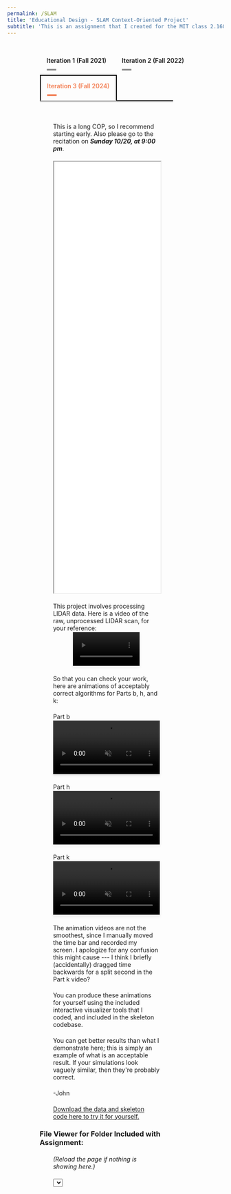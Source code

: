 ```yaml
---
permalink: /SLAM
title: 'Educational Design - SLAM Context-Oriented Project'
subtitle: 'This is an assignment that I created for the MIT class 2.160 Identification, Estimation, and Learning, while I was a TA.  It is an end-of-unit project for teaching integration of the Extended Kalman Filter in the context of 2D Simultaneous Localization and Measurement (SLAM), a robotics application.'
---
```


<script src="https://vjs.zencdn.net/8.0.4/video.min.js"></script>

<!-- Include Highlight.js CSS and JS (CDN) -->
<link rel="stylesheet"
      href="https://cdnjs.cloudflare.com/ajax/libs/highlight.js/11.9.0/styles/default.min.css">
<script src="https://cdnjs.cloudflare.com/ajax/libs/highlight.js/11.9.0/highlight.min.js"></script>
<script src="https://cdnjs.cloudflare.com/ajax/libs/highlight.js/11.9.0/languages/matlab.min.js"></script>

<style>
/* Container styles */
.dropdown-set {
  width: 70%;
  margin: 2rem auto 0 auto;
  text-align: center;
  font-family: sans-serif;
}

/* Style the dropdown */
.dropdown-set select {
  padding: 10px 15px;
  font-size: 1rem;
  font-weight: 600;
  border: 2px solid black;
  background-color: white;
  cursor: pointer;
  margin-bottom: 1rem;
  color: rgba(242,120,75,0.95);
}

/* Panel styles */
.dropdown-panel {
  display: none;
  padding: 30px 0;
  border-top: 2px solid black;
  width: 88%;
  margin: 0 auto;
}

.dropdown-panel.active {
  display: block;
}

/* Responsive image styling */
.dropdown-panel img {
  max-width: 100%;
  height: auto;
}

.tabset1 > input[type="radio"] { position: absolute; left: -200vw; }
.tabset1 .tab-panel1 { display: none; }
.tabset1 > input:first-child:checked ~ .tab-panel1s > .tab-panel1:first-child,
.tabset1 > input:nth-child(3):checked ~ .tab-panel1s > .tab-panel1:nth-child(2),
.tabset1 > input:nth-child(5):checked ~ .tab-panel1s > .tab-panel1:nth-child(3),
.tabset1 > input:nth-child(7):checked ~ .tab-panel1s > .tab-panel1:nth-child(4),
.tabset1 > input:nth-child(9):checked ~ .tab-panel1s > .tab-panel1:nth-child(5),
.tabset1 > input:nth-child(11):checked ~ .tab-panel1s > .tab-panel1:nth-child(6) { display: block; }
.tabset1 > label { position: relative; display: inline-block; padding: 15px 15px 25px; border: 1px solid transparent; border-bottom: 0; cursor: pointer; font-weight: 600; }
.tabset1 > label::after { content: ""; position: absolute; left: 15px; bottom: 10px; width: 22px; height: 4px; background: #8d8d8d; }
input:focus-visible + label { outline: 2px solid rgba(242,120,75,0.95); border-radius: 3px; }
.tabset1 > label:hover, .tabset1 > input:focus + label, .tabset1 > input:checked + label { color: rgba(242,120,75,0.95); }
.tabset1 > label:hover::after, .tabset1 > input:focus + label::after, .tabset1 > input:checked + label::after { background: rgba(242,120,75,0.95); }
.tabset1 > input:checked + label { border-color: black; border-width: 2px; border-bottom: 1px solid #fff; margin-bottom: -1px; }
.tab-panel1 { padding: 30px 0; border-top: 2px solid black; width: 88%; margin: 0 auto; }

pre, code {
  text-align: left;      /* Align text to the left */
  white-space: pre;      /* Preserve whitespace and indentation */
  font-family: monospace, monospace; /* Make sure font is monospace */
}

</style>

<div class="tabset1 table-wrap" style="width:70%;margin:2rem auto 0 auto;">
    <input type="radio" name="tabset1" id="tab1-1" aria-controls="ac">
    <label for="tab1-1">Iteration 1 (Fall 2021)</label>
    <input type="radio" name="tabset1" id="tab2-1" aria-controls="lcnoap">
    <label for="tab2-1">Iteration 2 (Fall 2022)</label>
    <input type="radio" name="tabset1" id="tab3-1" aria-controls="lc" checked>
    <label for="tab3-1">Iteration 3 (Fall 2024)</label>
    <div class="tab-panel1s">
        <!-- Iteration 1 -->
        <section id="iteration1" class="tab-panel1" style="margin:0">
            <div style="margin-left: auto; margin-right: auto; margin-top: 20px; max-width: 80%">
            <iframe src="media/SLAM/iteration_1/Project-2-SLAM-Fall-2021_V2.pdf" type="application/pdf" width="100%" height="1000px"> 
            </iframe>
            </div>
            <video  class="video-js" style="
                    display: block;
                    width: 50%;
                    max-width: 870px;
                    height: auto;
                    margin: 0 auto;
                    border: 1px solid rgba(0,0,0,0.1);
                    background: white;
                    box-shadow: 0 4px 6px rgba(0,0,0,0.05);" 
                controls 
                muted 
                playsinline
                preload="metadata">
                <source src="media/SLAM/iteration_1/LIDAR_raw_data_video.mp4" type="video/mp4">
            </video>
            <div style="margin-left: auto; margin-right: auto; margin-top: 20px; max-width: 80%">
            <a href="media/SLAM/iteration_1/cop2_data_2021_V2.zip" download>Download the data here to try it for yourself.</a>
            </div>
            <h3>File Viewer for Folder Included with Assignment:</h3>
            <div style="margin-left: auto; margin-right: auto; margin-top: 20px; max-width: 80%">
            <i>(Reload the page if nothing is showing here.)</i>
            </div>
            <div style="margin-left: auto; margin-right: auto; margin-top: 20px; max-width: 80%">
            <select id="iteration1Dropdown"></select>
            <div class="content-display" id="iteration1Content"></div>
            <pre><code id="iteration1Code" class=""></code></pre>
            </div>
        </section>
        <!-- Iteration 2 -->
        <section id="iteration2" class="tab-panel1" style="margin:0">
            <div style="margin-left: auto; margin-right: auto; margin-top: 20px; max-width: 80%">
            <iframe src="/media/SLAM/iteration_2/Project-2-SLAM-Fall-2022_V4.pdf" type="application/pdf" width="100%" height="1000px"> 
            </iframe>
            </div>
            <video  class="video-js" style="
                    display: block;
                    width: 50%;
                    max-width: 870px;
                    height: auto;
                    margin: 0 auto;
                    border: 1px solid rgba(0,0,0,0.1);
                    background: white;
                    box-shadow: 0 4px 6px rgba(0,0,0,0.05);" 
                controls 
                muted 
                playsinline
                preload="metadata">
                <source src="media/SLAM/iteration_2/LIDAR_raw_data_video.mp4" type="video/mp4">
            </video>
            <div style="margin-left: auto; margin-right: auto; margin-top: 20px; max-width: 80%">
            <a href="media/SLAM/iteration_2/cop2_data_and_skeleton_code_fa2022.zip" download>Download the data and skeleton code here to try it for yourself.</a>
            </div>
            <h3>File Viewer for Folder Included with Assignment:</h3>
            <div style="margin-left: auto; margin-right: auto; margin-top: 20px; max-width: 80%">
            <i>(Reload the page if nothing is showing here.)</i>
            </div>
            <div style="margin-left: auto; margin-right: auto; margin-top: 20px; max-width: 80%">
            <select id="iteration2Dropdown"></select>
            <div class="content-display" id="iteration2Content"></div>
            <pre><code id="iteration2Code" class=""></code></pre>
            </div>
        </section>
        <!-- Iteration 3 -->
        <section id="iteration3" class="tab-panel1" style="margin:0">
            <div style="margin-left: auto; margin-right: auto; margin-top: 20px; max-width: 80%">
            This is a long COP, so I recommend starting early. Also please go to the recitation on <strong><em>Sunday 10/20, at 9:00 pm</em></strong>.
            </div>
            <div style="margin-left: auto; margin-right: auto; margin-top: 20px; max-width: 80%">
            <iframe src="/media/SLAM/iteration_3/Project-2-SLAM-Fall-2024_V3-1.pdf" type="application/pdf" width="100%" height="1000px"> 
            </iframe>
            </div>
            <div style="margin-left: auto; margin-right: auto; margin-top: 20px; max-width: 80%">
            This project involves processing LIDAR data.  Here is a video of the raw, unprocessed LIDAR scan, for your reference:
            </div>
            <video  class="video-js" style="
                    display: block;
                    width: 50%;
                    max-width: 870px;
                    height: auto;
                    margin: 0 auto;
                    border: 1px solid rgba(0,0,0,0.1);
                    background: white;
                    box-shadow: 0 4px 6px rgba(0,0,0,0.05);" 
                controls 
                muted 
                playsinline
                preload="metadata">
                <source src="media/SLAM/iteration_3/LIDAR_raw_data_video.mp4" type="video/mp4">
            </video>
            <div style="margin-left: auto; margin-right: auto; margin-top: 20px; max-width: 80%">
            So that you can check your work, here are animations of acceptably correct algorithms for Parts b, h, and k:
            </div>
            <div style="margin-left: auto; margin-right: auto; margin-top: 20px; max-width: 80%">
            <span class="underline">Part b</span>
            </div>
            <video  class="video-js" style="
                    display: block;
                    width: 80%;
                    max-width: 1920px;
                    height: auto;
                    margin: 0 auto;
                    border: 1px solid rgba(0,0,0,0.1);
                    background: white;
                    box-shadow: 0 4px 6px rgba(0,0,0,0.05);" 
                controls 
                muted 
                playsinline
                preload="metadata">
                <source src="media/SLAM/iteration_3/Odometry_Animation_Example.mp4" type="video/mp4">
            </video>
            <div style="margin-left: auto; margin-right: auto; margin-top: 20px; max-width: 80%">
            <span class="underline">Part h</span>
            </div>
            <video  class="video-js" style="
                    display: block;
                    width: 80%;
                    max-width: 1920px;
                    height: auto;
                    margin: 0 auto;
                    border: 1px solid rgba(0,0,0,0.1);
                    background: white;
                    box-shadow: 0 4px 6px rgba(0,0,0,0.05);" 
                controls 
                muted 
                playsinline
                preload="metadata">
                <source src="media/SLAM/iteration_3/Scan_Fitting_Animation_Example.mp4" type="video/mp4">
            </video>
            <div style="margin-left: auto; margin-right: auto; margin-top: 20px; max-width: 80%">
            <span class="underline">Part k</span>
            </div>
            <video  class="video-js" style="
                    display: block;
                    width: 80%;
                    max-width: 1920px;
                    height: auto;
                    margin: 0 auto;
                    border: 1px solid rgba(0,0,0,0.1);
                    background: white;
                    box-shadow: 0 4px 6px rgba(0,0,0,0.05);" 
                controls 
                muted 
                playsinline
                preload="metadata">
                <source src="media/SLAM/iteration_3/SLAM_Animation_Example.mp4" type="video/mp4">
            </video>
            <div style="margin-left: auto; margin-right: auto; margin-top: 20px; max-width: 80%">
            The animation videos are not the smoothest, since I manually moved the time bar and recorded my screen.  I apologize for any confusion this might cause --- I think I briefly (accidentally) dragged time backwards for a split second in the Part k video?
            </div>
            <div style="margin-left: auto; margin-right: auto; margin-top: 20px; max-width: 80%">
            You can produce these animations for yourself using the included interactive visualizer tools that I coded, and included in the skeleton codebase.
            </div>
            <div style="margin-left: auto; margin-right: auto; margin-top: 20px; max-width: 80%">
            You can get better results than what I demonstrate here; this is simply an example of what is an acceptable result.  If your simulations look vaguely similar, then they're probably correct.
            </div>
            <div style="margin-left: auto; margin-right: auto; margin-top: 20px; max-width: 80%">
            -John
            </div>
            <div style="margin-left: auto; margin-right: auto; margin-top: 20px; max-width: 80%">
            <a href="media/SLAM/iteration_3/cop_2_data_and_skeleton_code_V3-1.zip" download>Download the data and skeleton code here to try it for yourself.</a>
            </div>
            <h3>File Viewer for Folder Included with Assignment:</h3>
            <div style="margin-left: auto; margin-right: auto; margin-top: 20px; max-width: 80%">
            <i>(Reload the page if nothing is showing here.)</i>
            </div>
            <div style="margin-left: auto; margin-right: auto; margin-top: 20px; max-width: 80%">
            <select id="iteration3Dropdown"></select>
            <div class="content-display" id="iteration3Content"></div>
            <pre><code id="iteration3Code" class=""></code></pre>
            </div>
        </section>
    </div>
</div>

<script>
const filesConfig = {
  iteration1: [
    { label: "README.txt", path: "media/SLAM/iteration_1/code/README.txt" },
    { label: "odom.csv", path: "media/SLAM/iteration_1/code/odom.csv" },
    { label: "scan_dist.csv", path: "media/SLAM/iteration_1/code/scan_dist.csv" },
    { label: "scan_partition_labels.csv", path: "media/SLAM/iteration_1/code/scan_partition_labels.csv" },
    { label: "scan_partition.csv", path: "media/SLAM/iteration_1/code/scan_partition.csv" }
  ],
  iteration2: [
    { label: "README.txt", path: "media/SLAM/iteration_2/code/README.txt" },
    { label: "example_data_loader.m", path: "media/SLAM/iteration_2/code/example_data_loader.m" },
    { label: "example_1.m", path: "media/SLAM/iteration_2/code/example_1.m" },
    { label: "example_2.m", path: "media/SLAM/iteration_2/code/example_2.m" },
    { label: "part_b_kalman_predict.m", path: "media/SLAM/iteration_2/code/part_b_kalman_predict.m" },
    { label: "part_e_observation_function_1_wall.m", path: "media/SLAM/iteration_2/code/part_e_observation_function_1_wall.m" },
    { label: "part_f_observation_builder.m", path: "media/SLAM/iteration_2/code/part_f_observation_builder.m" },
    { label: "part_g_wall_param_fitter.m", path: "media/SLAM/iteration_2/code/part_g_wall_param_fitter.m" },
    { label: "part_h_fitted_scan_plotter.m", path: "media/SLAM/iteration_2/code/part_h_fitted_scan_plotter.m" },
    { label: "part_h_full_scan_fitter.m", path: "media/SLAM/iteration_2/code/part_h_full_scan_fitter.m" },
    { label: "part_i_fitted_scan_labeler.m", path: "media/SLAM/iteration_2/code/part_i_fitted_scan_labeler.m" },
    { label: "part_j_innovation_calculator.m", path: "media/SLAM/iteration_2/code/part_j_innovation_calculator.m" },
    { label: "part_k_kalman_update.m", path: "media/SLAM/iteration_2/code/part_k_kalman_update.m" },
    { label: "helper_functions/angle_subtract.m", path: "media/SLAM/iteration_2/code/helper_functions/angle_subtract.m" },
    { label: "helper_functions/data_interleaver.m", path: "media/SLAM/iteration_2/code/helper_functions/data_interleaver.m" },
    { label: "helper_functions/odom_reader.m", path: "media/SLAM/iteration_2/code/helper_functions/odom_reader.m" },
    { label: "helper_functions/plot_2d_covariance_matrix.m", path: "media/SLAM/iteration_2/code/helper_functions/plot_2d_covariance_matrix.m" },
    { label: "helper_functions/scan_reader.m", path: "media/SLAM/iteration_2/code/helper_functions/scan_reader.m" },
    { label: "data/odom.csv", path: "media/SLAM/iteration_2/code/data/odom.csv" },
    { label: "data/scan_dist.csv", path: "media/SLAM/iteration_2/code/data/scan_dist.csv" },
    { label: "data/scan_partition_labels.csv", path: "media/SLAM/iteration_2/code/data/scan_partition_labels.csv" },
    { label: "data/scan_partition.csv", path: "media/SLAM/iteration_2/code/data/scan_partition.csv" }
  ],
  iteration3: [
    { label: "README.txt", path: "media/SLAM/iteration_3/code/README.txt" },
    { label: "example_data_loader.m", path: "media/SLAM/iteration_3/code/example_data_loader.m" },
    { label: "example_1.m", path: "media/SLAM/iteration_3/code/example_1.m" },
    { label: "example_2.m", path: "media/SLAM/iteration_3/code/example_2.m" },
    { label: "part_b_kalman_predict.m", path: "media/SLAM/iteration_3/code/part_b_kalman_predict.m" },
    { label: "part_e_observation_function_1_wall.m", path: "media/SLAM/iteration_3/code/part_e_observation_function_1_wall.m" },
    { label: "part_f_observation_builder.m", path: "media/SLAM/iteration_3/code/part_f_observation_builder.m" },
    { label: "part_g_wall_param_fitter.m", path: "media/SLAM/iteration_3/code/part_g_wall_param_fitter.m" },
    { label: "part_h_full_scan_fitter.m", path: "media/SLAM/iteration_3/code/part_h_full_scan_fitter.m" },
    { label: "part_i_fitted_scan_labeler.m", path: "media/SLAM/iteration_3/code/part_i_fitted_scan_labeler.m" },
    { label: "part_j_innovation_calculator.m", path: "media/SLAM/iteration_3/code/part_j_innovation_calculator.m" },
    { label: "part_k_kalman_update.m", path: "media/SLAM/iteration_3/code/part_k_kalman_update.m" },
    { label: "graphics_functions/draw_robot_on_axes.m", path: "media/SLAM/iteration_3/code/graphics_functions/draw_robot_on_axes.m" },
    { label: "graphics_functions/draw_walls_on_axes.m", path: "media/SLAM/iteration_3/code/graphics_functions/draw_walls_on_axes.m" },
    { label: "graphics_functions/odom_plot_app.m", path: "media/SLAM/iteration_3/code/graphics_functions/odom_plot_app.m" },
    { label: "graphics_functions/part_h_fitted_scan_plotter.m", path: "media/SLAM/iteration_3/code/graphics_functions/part_h_fitted_scan_plotter.m" },
    { label: "graphics_functions/plot_2d_covariance_matrix_on_axes.m", path: "media/SLAM/iteration_3/code/graphics_functions/plot_2d_covariance_matrix_on_axes.m" },
    { label: "graphics_functions/plot_2d_covariance_matrix.m", path: "media/SLAM/iteration_3/code/graphics_functions/plot_2d_covariance_matrix.m" },
    { label: "graphics_functions/plot_raw_scan.m", path: "media/SLAM/iteration_3/code/graphics_functions/plot_raw_scan.m" },
    { label: "graphics_functions/scan_plot_app.m", path: "media/SLAM/iteration_3/code/graphics_functions/scan_plot_app.m" },
    { label: "graphics_functions/SLAM_plot_app.m", path: "media/SLAM/iteration_3/code/graphics_functions/SLAM_plot_app.m" },
    { label: "helper_functions/angle_subtract.m", path: "media/SLAM/iteration_3/code/helper_functions/angle_subtract.m" },
    { label: "helper_functions/data_interleaver.m", path: "media/SLAM/iteration_3/code/helper_functions/data_interleaver.m" },
    { label: "helper_functions/find_closest_element.m", path: "media/SLAM/iteration_3/code/helper_functions/find_closest_element.m" },
    { label: "helper_functions/find_previous_element.m", path: "media/SLAM/iteration_3/code/helper_functions/find_previous_element.m" },
    { label: "helper_functions/odom_reader.m", path: "media/SLAM/iteration_3/code/helper_functions/odom_reader.m" },
    { label: "helper_functions/scan_reader.m", path: "media/SLAM/iteration_3/code/helper_functions/scan_reader.m" },
    { label: "helper_functions/wall_line_segments_from_extended_state.m", path: "media/SLAM/iteration_3/code/helper_functions/wall_line_segments_from_extended_state.m" },
    { label: "data/odom.csv", path: "media/SLAM/iteration_3/code/data/odom.csv" },
    { label: "data/scan_dist.csv", path: "media/SLAM/iteration_3/code/data/scan_dist.csv" },
    { label: "data/scan_partition_labels.csv", path: "media/SLAM/iteration_3/code/data/scan_partition_labels.csv" },
    { label: "data/scan_partition.csv", path: "media/SLAM/iteration_3/code/data/scan_partition.csv" }
  ]
};

// Language detection from file extension
function detectLanguageFromExtension(filename) {
  const ext = filename.split('.').pop().toLowerCase();
  const map = {
    'm': 'language-matlab',
    'txt': 'plaintext',
    'js': 'javascript',
    'py': 'python',
    'csv': 'plaintext'
  };
  return map[ext] || 'plaintext';
}

// Loader function
function loadFileContent(iterationKey, index) {
  const file = filesConfig[iterationKey][index];
  const contentDisplay = document.getElementById(iterationKey + "Content");
  const codeDisplay = document.getElementById(iterationKey + "Code");
  contentDisplay.innerHTML = "";
  codeDisplay.textContent = "";
  contentDisplay.style.display = "none";
  codeDisplay.style.display = "none";

  if (file.label.endsWith(".csv")) {
    fetch(file.path)
      .then(res => { if (!res.ok) throw new Error("Failed to load CSV"); return res.text(); })
      .then(text => {
        const rows = text.trim().split('\n').map(row => row.split(','));
        let html = "<table><thead><tr>";
        rows[0].forEach(cell => html += `<th>${cell.trim()}</th>`);
        html += "</tr></thead><tbody>";
        for (let i = 1; i < rows.length; i++) {
          html += "<tr>";
          rows[i].forEach(cell => html += `<td>${cell.trim()}</td>`);
          html += "</tr>";
        }
        html += "</tbody></table>";
        contentDisplay.innerHTML = html;
        contentDisplay.style.display = "block";
      })
      .catch(err => {
        contentDisplay.style.display = "block";
        contentDisplay.textContent = "Error loading CSV: " + err.message;
      });
  } else {
    const lang = detectLanguageFromExtension(file.label);
    codeDisplay.className = ""; 
    codeDisplay.classList.add(lang);
    fetch(file.path)
      .then(res => { if (!res.ok) throw new Error("Failed to load file"); return res.text(); })
      .then(code => {
        codeDisplay.textContent = code;
        hljs.highlightElement(codeDisplay);
        codeDisplay.style.display = "block";
      })
      .catch(err => {
        codeDisplay.textContent = "Error loading code: " + err.message;
        codeDisplay.style.display = "block";
      });
  }
}

// Initialize dropdowns
function initIteration(iterationKey) {
  const dropdown = document.getElementById(iterationKey + "Dropdown");
  filesConfig[iterationKey].forEach((file, i) => {
    const opt = document.createElement("option");
    opt.value = i;
    opt.textContent = file.label;
    dropdown.appendChild(opt);
  });
  dropdown.addEventListener("change", e => {
    loadFileContent(iterationKey, e.target.value);
  });
  dropdown.value = 0;
  loadFileContent(iterationKey, 0);
}

["iteration1", "iteration2", "iteration3"].forEach(initIteration);
</script>